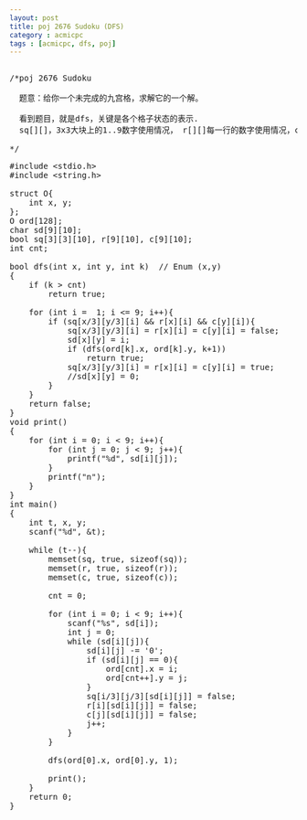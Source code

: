 ```yaml
---
layout: post
title: poj 2676 Sudoku (DFS)
category : acmicpc
tags : [acmicpc, dfs, poj]
---
```


<pre>     
/*poj 2676 Sudoku    
    
  题意：给你一个未完成的九宫格，求解它的一个解。    
    
  看到题目，就是dfs，关键是各个格子状态的表示.    
  sq[][]，3x3大块上的1..9数字使用情况， r[][]每一行的数字使用情况，c[][]每一列的数字使用情况。    
    
*/</pre>    
<!--more-->    
<pre>#include &lt;stdio.h&gt;    
#include &lt;string.h&gt;    
    
struct O{    
    int x, y;    
};    
O ord[128];    
char sd[9][10];    
bool sq[3][3][10], r[9][10], c[9][10];    
int cnt;    
    
bool dfs(int x, int y, int k)  // Enum (x,y)    
{    
    if (k &gt; cnt)    
        return true;    
    
    for (int i =  1; i &lt;= 9; i++){    
        if (sq[x/3][y/3][i] &amp;&amp; r[x][i] &amp;&amp; c[y][i]){    
            sq[x/3][y/3][i] = r[x][i] = c[y][i] = false;    
            sd[x][y] = i;    
            if (dfs(ord[k].x, ord[k].y, k+1))    
                return true;    
            sq[x/3][y/3][i] = r[x][i] = c[y][i] = true;    
            //sd[x][y] = 0;    
        }    
    }    
    return false;    
}    
void print()    
{    
    for (int i = 0; i &lt; 9; i++){    
        for (int j = 0; j &lt; 9; j++){    
            printf("%d", sd[i][j]);    
        }    
        printf("n");    
    }    
}    
int main()    
{    
    int t, x, y;    
    scanf("%d", &amp;t);    
    
    while (t--){    
        memset(sq, true, sizeof(sq));    
        memset(r, true, sizeof(r));    
        memset(c, true, sizeof(c));    
    
        cnt = 0;    
    
        for (int i = 0; i &lt; 9; i++){    
            scanf("%s", sd[i]);    
            int j = 0;    
            while (sd[i][j]){    
                sd[i][j] -= '0';    
                if (sd[i][j] == 0){    
                    ord[cnt].x = i;    
                    ord[cnt++].y = j;    
                }    
                sq[i/3][j/3][sd[i][j]] = false;    
                r[i][sd[i][j]] = false;    
                c[j][sd[i][j]] = false;    
                j++;    
            }    
        }    
    
        dfs(ord[0].x, ord[0].y, 1);    
    
        print();    
    }    
    return 0;    
}</pre>